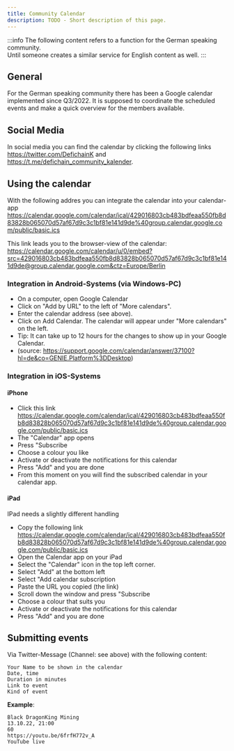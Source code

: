```yaml
---
title: Community Calendar
description: TODO - Short description of this page.
---
```


:::info
The following content refers to a function for the German speaking community.  
Until someone creates a similar service for English content as well.
:::

## General

For the German speaking community there has been a Google calendar implemented since Q3/2022. It is supposed to coordinate the scheduled events and make a quick overview for the members available.

## Social Media

In social media you can find the calendar by clicking the following links <https://twitter.com/DefichainK> and <https://t.me/defichain_community_kalender>.

## Using the calendar

With the following addres you can integrate the calendar into your calendar-app <https://calendar.google.com/calendar/ical/429016803cb483bdfeaa550fb8d83828b065070d57af67d9c3c1bf81e141d9de%40group.calendar.google.com/public/basic.ics>

This link leads you to the browser-view of the calendar: <https://calendar.google.com/calendar/u/0/embed?src=429016803cb483bdfeaa550fb8d83828b065070d57af67d9c3c1bf81e141d9de@group.calendar.google.com&ctz=Europe/Berlin>

### Integration in Android-Systems (via Windows-PC)

- On a computer, open Google Calendar
- Click on "Add by URL" to the left of "More calendars".
- Enter the calendar address (see above).
- Click on Add Calendar. The calendar will appear under "More calendars" on the left.
- Tip: It can take up to 12 hours for the changes to show up in your Google Calendar.
- (source: <https://support.google.com/calendar/answer/37100?hl=de&co=GENIE.Platform%3DDesktop>)

### Integration in iOS-Systems

#### iPhone

- Click this link <https://calendar.google.com/calendar/ical/429016803cb483bdfeaa550fb8d83828b065070d57af67d9c3c1bf81e141d9de%40group.calendar.google.com/public/basic.ics>
- The "Calendar" app opens
- Press "Subscribe
- Choose a colour you like
- Activate or deactivate the notifications for this calendar
- Press "Add" and you are done
- From this moment on you will find the subscribed calendar in your calendar app.

#### iPad

IPad needs a slightly different handling

- Copy the following link [<https://calendar.google>.](https://calendar.google.com/calendar/ical/429016803cb483bdfeaa550fb8d83828b065070d57af67d9c3c1bf81e141d9de%40group.calendar.google.com/public/basic.ics)[com/calendar/ical/429016803cb483bdfeaa550fb8d83828b065070d57af67d9c3c1bf81e141d9de%40group.calendar.google.com/public/basic.ics](https://calendar.google.com/calendar/ical/429016803cb483bdfeaa550fb8d83828b065070d57af67d9c3c1bf81e141d9de%40group.calendar.google.com/public/basic.ics)
- Open the Calendar app on your iPad
- Select the "Calendar" icon in the top left corner.
- Select "Add" at the bottom left
- Select "Add calendar subscription
- Paste the URL you copied (the link)
- Scroll down the window and press "Subscribe
- Choose a colour that suits you
- Activate or deactivate the notifications for this calendar
- Press "Add" and you are done

## Submitting events

Via Twitter-Message (Channel: see above) with the following content:

```
Your Name to be shown in the calendar
Date, time
Duration in minutes
Link to event
Kind of event
```

**Example**:

```
Black DragonKing Mining
13.10.22, 21:00
60
https://youtu.be/6frfH772v_A
YouTube live
```
